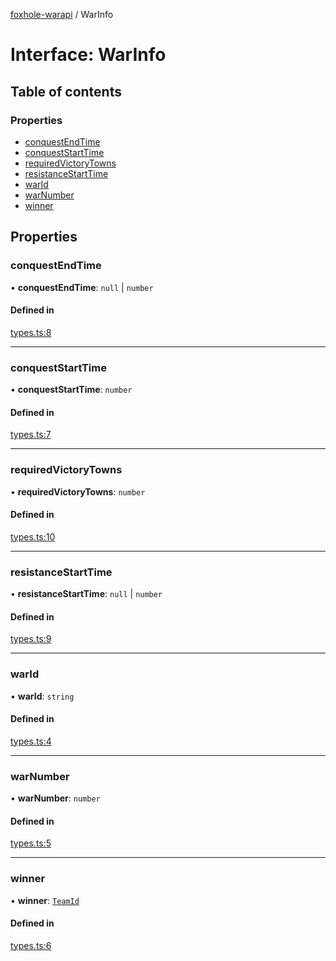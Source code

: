 [foxhole-warapi](../README.md) / WarInfo

# Interface: WarInfo

## Table of contents

### Properties

- [conquestEndTime](WarInfo.md#conquestendtime)
- [conquestStartTime](WarInfo.md#conqueststarttime)
- [requiredVictoryTowns](WarInfo.md#requiredvictorytowns)
- [resistanceStartTime](WarInfo.md#resistancestarttime)
- [warId](WarInfo.md#warid)
- [warNumber](WarInfo.md#warnumber)
- [winner](WarInfo.md#winner)

## Properties

### conquestEndTime

• **conquestEndTime**: ``null`` \| `number`

#### Defined in

[types.ts:8](https://github.com/art0rz/foxhole-warapi/blob/04a2bac/src/types.ts#L8)

___

### conquestStartTime

• **conquestStartTime**: `number`

#### Defined in

[types.ts:7](https://github.com/art0rz/foxhole-warapi/blob/04a2bac/src/types.ts#L7)

___

### requiredVictoryTowns

• **requiredVictoryTowns**: `number`

#### Defined in

[types.ts:10](https://github.com/art0rz/foxhole-warapi/blob/04a2bac/src/types.ts#L10)

___

### resistanceStartTime

• **resistanceStartTime**: ``null`` \| `number`

#### Defined in

[types.ts:9](https://github.com/art0rz/foxhole-warapi/blob/04a2bac/src/types.ts#L9)

___

### warId

• **warId**: `string`

#### Defined in

[types.ts:4](https://github.com/art0rz/foxhole-warapi/blob/04a2bac/src/types.ts#L4)

___

### warNumber

• **warNumber**: `number`

#### Defined in

[types.ts:5](https://github.com/art0rz/foxhole-warapi/blob/04a2bac/src/types.ts#L5)

___

### winner

• **winner**: [`TeamId`](../README.md#teamid)

#### Defined in

[types.ts:6](https://github.com/art0rz/foxhole-warapi/blob/04a2bac/src/types.ts#L6)
